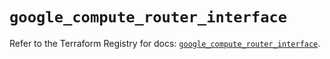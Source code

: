 # `google_compute_router_interface`

Refer to the Terraform Registry for docs: [`google_compute_router_interface`](https://registry.terraform.io/providers/hashicorp/google/6.22.0/docs/resources/compute_router_interface).
